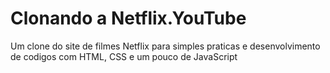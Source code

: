 # Clonando a Netflix.YouTube
 Um clone do site de filmes Netflix para simples praticas e desenvolvimento de codigos com HTML, CSS e um pouco de JavaScript
